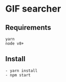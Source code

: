 # GIF searcher

## Requirements
```
yarn
node v8+
```

## Install
```
- yarn install
- npm start
```

